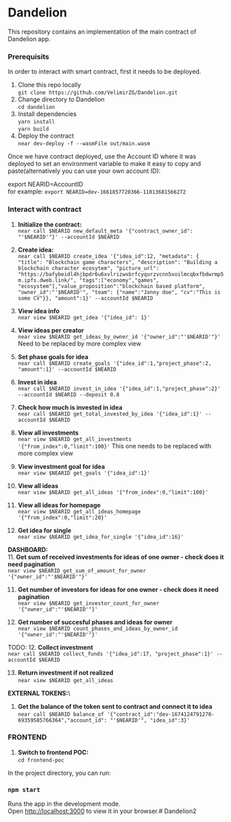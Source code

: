 Dandelion
==================

This repository contains an implementation of the main contract of Dandelion app. 

### Prerequisits
In order to interact with smart contract, first it needs to be deployed. 

1. Clone this repo locally\
       ```git clone https://github.com/VelimirZG/Dandelion.git```
2. Change directory to Dandelion\
       ```cd dandelion```
2. Install dependencies\
       ```yarn install```\
       ```yarn build```
3. Deploy the contract\
   ```near dev-deploy -f --wasmFile out/main.wasm```

Once we have contract deployed, use the Account ID where it was deployed to set an environment variable to make it easy to copy and paste(alternatively you can use your own account ID):

export NEARID=AccountID\
   for example: ```export NEARID=dev-1661857720366-11013681566272```

### Interact with contract

1. **Initialize the contract:**\
   ```near call $NEARID new_default_meta '{"contract_owner_id": "'$NEARID'"}' --accountId $NEARID```
   
2. **Create idea:**\
```near call $NEARID create_idea '{"idea_id":12, "metadata": { "title": "Blockchain game characters", "description": "Building a blockchain character ecosytem", "picture_url": "https://bafybeidl4hjbpdr6u6xvlrizwxbrfcyqurzvcnn5xoilmcqbxfbdwrmp5m.ipfs.dweb.link/", "tags":["economy","games", "ecosystem"],"value_proposition":"blockchain based platform", "owner_id":"'$NEARID'", "team": {"name":"Jonny doe", "cv":"This is some CV"}}, "amount":1}' --accountId $NEARID```

3. **View idea info**\
```near view $NEARID get_idea '{"idea_id": 1}'```

4. **View ideas per creator**\
```near view $NEARID get_ideas_by_owner_id '{"owner_id":"'$NEARID'"}'```
Need to be replaced by more complex view

5. **Set phase goals for idea**\
```near call $NEARID create_goals '{"idea_id":1,"project_phase":2, "amount":1}' --accountId $NEARID```

6. **Invest in idea**\
```near call $NEARID invest_in_idea '{"idea_id":1,"project_phase":2}' --accountId $NEARID --deposit 0.8```

7. **Check how much is invested in idea**\
```near call $NEARID get_total_invested_by_idea '{"idea_id":1}' --accountId $NEARID```

8. **View all investments**\
```near view $NEARID get_all_investments '{"from_index":0,"limit":100}'```
This one needs to be replaced with more complex view


10. **View investment goal for idea**\
```near view $NEARID get_goals '{"idea_id":1}'```

11. **View all ideas**\
```near view $NEARID get_all_ideas '{"from_index":0,"limit":100}'```

11. **View all ideas for homepage**\
```near view $NEARID get_all_ideas_homepage '{"from_index":0,"limit":20}'```

11. **Get idea for single**\
```near view $NEARID get_idea_for_single '{"idea_id":16}'```

**DASHBOARD:**\
11. **Get sum of received investments for ideas of one owner - check does it need pagination**\
```near view $NEARID get_sum_of_amount_for_owner '{"owner_id":"'$NEARID'"}'``` 

11. **Get number of investors for ideas for one owner - check does it need pagination**\
```near view $NEARID get_investor_count_for_owner '{"owner_id":"'$NEARID'"}'``` 

11. **Get number of succesful phases and ideas for owner**\
```near view $NEARID count_phases_and_ideas_by_owner_id '{"owner_id":"'$NEARID'"}'``` 

TODO:
12. **Collect investment**\
```near call $NEARID collect_funds '{"idea_id":17, "project_phase":1}' --accountId $NEARID```

13. **Return investment if not realized**\
```near view $NEARID get_all_ideas```

**EXTERNAL TOKENS:**\
1. **Get the balance of the token sent to contract and connect it to idea**\
```near call $NEARID balance_of '{"contract_id":"dev-1674124791270-69359585766364","account_id": "'$NEARID'", "idea_id":3}'```



### FRONTEND


1. **Switch to frontend POC:**\
   ```cd frontend-poc```

In the project directory, you can run:

### `npm start`

Runs the app in the development mode.\
Open [http://localhost:3000](http://localhost:3000) to view it in your browser.# Dandelion2

